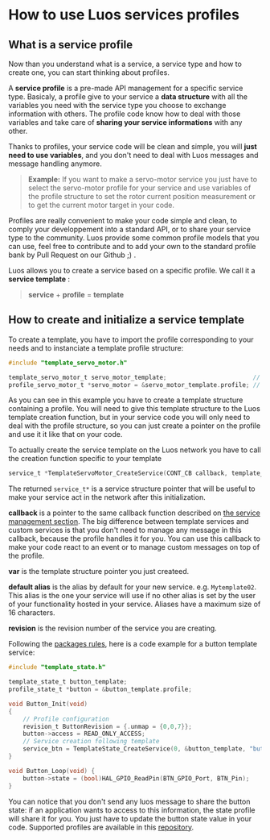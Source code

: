 # How to use Luos services profiles

## What is a service profile

Now than you understand what is a service, a service type and how to create one, you can start thinking about profiles.

A **service profile** is a pre-made API management for a specific service type.
Basicaly, a profile give to your service a **data structure** with all the variables you need with the service type you choose to exchange information with others. The profile code know how to deal with those variables and take care of **sharing your service informations** with any other.

Thanks to profiles, your service code will be clean and simple, you will **just need to use variables**, and you don't need to deal with Luos messages and message handling anymore.

> **Example:** If you want to make a servo-motor service you just have to select the servo-motor profile for your service and use variables of the profile structure to set the rotor current position measurement or to get the current motor target in your code.

Profiles are really convenient to make your code simple and clean, to comply your developpement into a standard API, or to share your service type to the community.
Luos provide some common profile models that you can use, feel free to contribute and to add your own to the standard profile bank by Pull Request on our Github ;) .

Luos allows you to create a service based on a specific profile. We call it a **service template** : 

> **service** + **profile** = **template**

## How to create and initialize a service template

To create a template, you have to import the profile corresponding to your needs and to instanciate a template profile structure:
```c
#include "template_servo_motor.h"

template_servo_motor_t servo_motor_template;                        // Create the template
profile_servo_motor_t *servo_motor = &servo_motor_template.profile; // Get a pointer to the actual profile
```
As you can see in this example you have to create a template structure containing a profile. You will need to give this template structure to the Luos template creation function, but in your service code you will only need to deal with the profile structure, so you can just create a pointer on the profile and use it it like that on your code.

To actually create the service template on the Luos network you have to call the creation function specific to your template
```c
service_t *TemplateServoMotor_CreateService(CONT_CB callback, template_servo_motor_t *var, const char *default_alias, revision_t revision);
```

The returned `service_t*` is a service structure pointer that will be useful to make your service act in the network after this initialization.

 **callback** is a pointer to the same callback function described on [the service management section](./service_api.html#how-to-create-and-initialize-a-service).
 The big difference between template services and custom services is that you don't need to manage any message in this callback, because the profile handles it for you.
 You can use this callback to make your code react to an event or to manage custom messages on top of the profile.


 **var** is the template structure pointer you just createed.

 **default alias** is the alias by default for your new service. e.g. `Mytemplate02`. This alias is the one your service will use if no other alias is set by the user of your functionality hosted in your service. Aliases have a maximum size of 16 characters.

**revision** is the revision number of the service you are creating.

Following the [packages rules](../package/package.html#basic-services-functions), here is a code example for a button template service:

```c
#include "template_state.h"

template_state_t button_template;
profile_state_t *button = &button_template.profile;

void Button_Init(void)
{
    // Profile configuration
    revision_t ButtonRevision = {.unmap = {0,0,7}};
    button->access = READ_ONLY_ACCESS;
    // Service creation following template
    service_btn = TemplateState_CreateService(0, &button_template, "button", ButtonRevision);
}

void Button_Loop(void) {
    button->state = (bool)HAL_GPIO_ReadPin(BTN_GPIO_Port, BTN_Pin);
}
```

You can notice that you don't send any luos message to share the button state: if an application wants to access to this information, the state profile will share it for you. You just have to update the button state value in your code. Supported profiles are available in this [repository](https://github.com/Luos-io/Luos/tree/master/Templates).